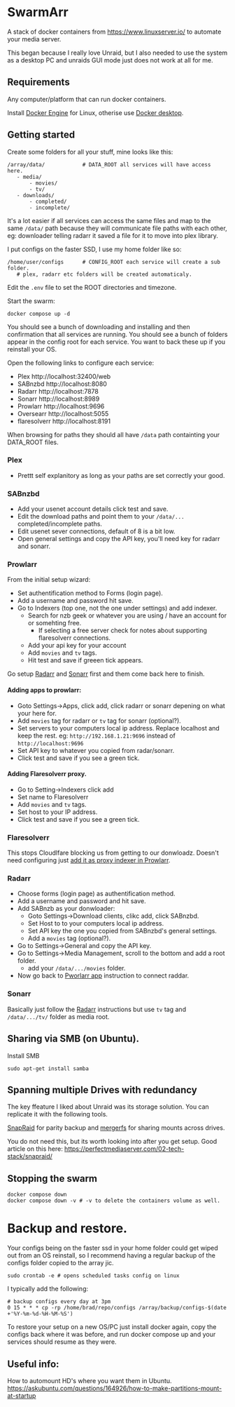 # SwarmArr

A stack of docker containers from https://www.linuxserver.io/ to automate your media server.

This began because I really love Unraid, but I also needed to use the system as a desktop PC and unraids GUI mode just does not work at all for me.

## Requirements

Any computer/platform that can run docker containers.

Install [Docker Engine](https://docs.docker.com/engine/install/) for Linux,
otherise use [Docker desktop](https://docs.docker.com/get-started/get-docker/).


## Getting started

Create some folders for all your stuff, mine looks like this:

 ```
/array/data/            # DATA_ROOT all services will have access here.
    - media/
        - movies/
        - tv/
    - downloads/
        - completed/
        - incomplete/
```
It's a lot easier if all services can access the same files and map to the same `/data/` path because they will 
communicate file paths with each other, eg: downloader telling radarr it saved a file for it to move into plex library.

 I put configs on the faster SSD, I use my home folder like so:
 
 ```
/home/user/configs      # CONFIG_ROOT each service will create a sub folder.
    # plex, radarr etc folders will be created automaticaly.
 ```

Edit the `.env` file to set the ROOT directories and timezone.

Start the swarm:
```SHELL
docker compose up -d
```
You should see a bunch of downloading and installing and then confirmation that all services are running.
You should see a bunch of folders appear in the config root for each service.
You want to back these up if you reinstall your OS.

Open the following links to configure each service:

 - Plex         http://localhost:32400/web
 - SABnzbd      http://localhost:8080
 - Radarr       http://localhost:7878
 - Sonarr       http://localhost:8989
 - Prowlarr     http://localhost:9696
 - Oversearr    http://localhost:5055
 - flaresolverr http://localhost:8191

 When browsing for paths they should all have `/data` path containting your DATA_ROOT files.

### Plex
- Prettt self explanitory as long as your paths are set correctly your good.

### SABnzbd
- Add your usenet account details click test and save.
- Edit the download paths and point them to your `/data/...` completed/incomplete paths.
- Edit usenet sever connections, default of  8 is a bit low.
- Open general settings and copy the API key, you'll need key for radarr and sonarr.

### Prowlarr
From the initial setup wizard:
- Set authentification method to Forms (login page).
- Add a username and password hit save.
- Go to Indexers (top one, not the one under settings) and add indexer.
  - Search for nzb geek or whatever you are using / have an account for or somehting free.
    - If selecting a free server check for notes about supporting flaresolverr connections.
  - Add your api key for your account
  - Add `movies` and `tv` tags.
  - Hit test and save if greeen tick appears.

Go setup [Radarr](#radarr) and [Sonarr](#sonarr) first and them come back here to finish.

#### Adding apps to prowlarr:
- Goto Settings->Apps, click add, click radarr or sonarr depening on what your here for.
- Add `movies` tag for radarr or `tv` tag for sonarr (optional?).
- Set servers to your computers local ip address.
Replace localhost and keep the rest. eg: `http://192.168.1.21:9696` instead of `http://localhost:9696`
- Set API key to whatever you copied from radar/sonarr.
- Click test and save if you see a green tick.

#### Adding Flaresolverr proxy.
- Go to Setting->Indexers click add
- Set name to Flaresolverr
- Add `movies` and `tv` tags.
- Set host to your IP address.
- Click test and save if you see a green tick.

### Flaresolverr
This stops Cloudlfare blocking us from getting to our donwloadz.
Doesn't need configuring just [add it as proxy indexer in Prowlarr](#adding-flaresolverr-proxy).

### Radarr
- Choose forms (login page) as authentification method.
- Add a username and password and hit save.
- Add SABnzb as your donwloader:
    - Goto Settings->Download clients, clikc add, click SABnzbd.
    - Set Host to to your computers local ip address.
    - Set API key the one you copied from SABnzbd's general settings.
    - Add a `movies` tag (optional?).
- Go to Settings->General and copy the API key.
- Go to Settings->Media Management, scroll to the bottom and add a root folder.
  - add your `/data/.../movies` folder.
- Now go back to [Pworlarr app](#adding-apps-to-prowlarr) instruction to connect raddar.

### Sonarr
Basically just follow the [Radarr](#radarr) instructions but use `tv` tag and `/data/.../tv/` folder as media root.

## Sharing via SMB (on Ubuntu).
Install SMB
```shell
sudo apt-get install samba
```


## Spanning multiple Drives with redundancy

The key ffeature I liked about Unraid was its storage solution.
You can replicate it with the following tools.

[SnapRaid](https://www.snapraid.it/) for parity backup
and [mergerfs](https://github.com/trapexit/mergerfs/blob/master/README.md)
for sharing mounts across drives.

You do not need this, but its worth looking into after you get setup.
Good article on this here: https://perfectmediaserver.com/02-tech-stack/snapraid/

## Stopping the swarm

```SHELL
docker compose down
docker compose down -v # -v to delete the containers volume as well.
```

# Backup and restore.
Your configs being on the faster ssd in your home folder could get wiped out from an OS reinstall, so I recommend
having a regular backup of the configs folder copied to the array jic.

```shell
sudo crontab -e # opens scheduled tasks config on linux
```
I typically add the following:
```config
# backup configs every day at 3pm
0 15 * * * cp -rp /home/brad/repo/configs /array/backup/configs-$(date +'%Y-%m-%d-%H-%M-%S')
```

To restore your setup on a new OS/PC just install docker again, copy the configs back where it was before,
and run docker compose up and your services should resume as they were.

## Useful info:

How to automount HD's where you want them in Ubuntu.
https://askubuntu.com/questions/164926/how-to-make-partitions-mount-at-startup